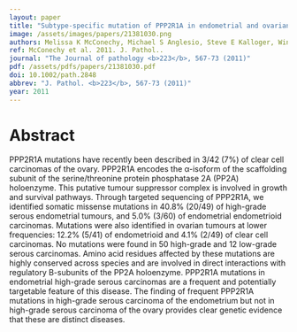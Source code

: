 ```yaml
---
layout: paper
title: "Subtype-specific mutation of PPP2R1A in endometrial and ovarian carcinomas."
image: /assets/images/papers/21381030.png
authors: Melissa K McConechy, Michael S Anglesio, Steve E Kalloger, Winnie Yang, Janine Senz, Christine Chow, Alireza Heravi-Moussavi, Gregg B Morin, Anne-Marie Mes-Masson,  , Mark S Carey, Jessica N McAlpine, Janice S Kwon, Leah M Prentice, Niki Boyd, Sohrab P Shah, C Blake Gilks, David G Huntsman
ref: McConechy et al. 2011. J. Pathol..
journal: "The Journal of pathology <b>223</b>, 567-73 (2011)"
pdf: /assets/pdfs/papers/21381030.pdf
doi: 10.1002/path.2848
abbrev: "J. Pathol. <b>223</b>, 567-73 (2011)"
year: 2011
---
```


<div data-badge-popover="right" data-badge-type="medium-donut" data-doi="10.1002/path.2848" data-hide-no-mentions="true" class="altmetric-embed"></div>

# Abstract

PPP2R1A mutations have recently been described in 3/42 (7%) of clear cell carcinomas of the ovary. PPP2R1A encodes the α-isoform of the scaffolding subunit of the serine/threonine protein phosphatase 2A (PP2A) holoenzyme. This putative tumour suppressor complex is involved in growth and survival pathways. Through targeted sequencing of PPP2R1A, we identified somatic missense mutations in 40.8% (20/49) of high-grade serous endometrial tumours, and 5.0% (3/60) of endometrial endometrioid carcinomas. Mutations were also identified in ovarian tumours at lower frequencies: 12.2% (5/41) of endometrioid and 4.1% (2/49) of clear cell carcinomas. No mutations were found in 50 high-grade and 12 low-grade serous carcinomas. Amino acid residues affected by these mutations are highly conserved across species and are involved in direct interactions with regulatory B-subunits of the PP2A holoenzyme. PPP2R1A mutations in endometrial high-grade serous carcinomas are a frequent and potentially targetable feature of this disease. The finding of frequent PPP2R1A mutations in high-grade serous carcinoma of the endometrium but not in high-grade serous carcinoma of the ovary provides clear genetic evidence that these are distinct diseases.

